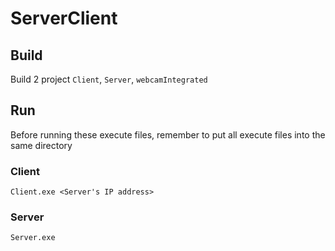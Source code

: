 # ServerClient

## Build
Build 2 project `Client`, `Server`, `webcamIntegrated`

## Run
Before running these execute files, remember to put all execute files into the same directory
### Client
```
Client.exe <Server's IP address>
```
### Server
```
Server.exe
```
